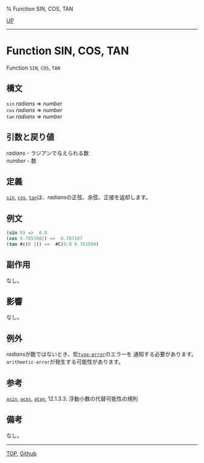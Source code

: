 % Function SIN, COS, TAN

[UP](12.2.html)  

---

# Function **SIN, COS, TAN**


Function `SIN`, `COS`, `TAN`


## 構文

`sin` *radians* => *number*  
`cos` *radians* => *number*  
`tan` *radians* => *number*


## 引数と戻り値

*radians* - ラジアンで与えられる数  
*number* - 数


## 定義

[`sin`](12.2.sin.html), [`cos`](12.2.sin.html), [`tan`](12.2.sin.html)は、*radians*の正弦、余弦、正接を返却します。


## 例文

```lisp
(sin 0) =>  0.0
(cos 0.7853982) =>  0.707107
(tan #c(0 1)) =>  #C(0.0 0.761594)
```


## 副作用

なし。


## 影響

なし。


## 例外

*radians*が数ではないとき、型[`type-error`](4.4.type-error.html)のエラーを
通知する必要があります。
`arithmetic-error`が発生する可能性があります。


## 参考

[`asin`](12.2.asin.html),
[`acos`](12.2.asin.html),
[`atan`](12.2.asin.html),
12.1.3.3. 浮動小数の代替可能性の規則


## 備考

なし。


---
[TOP](index.html),  [Github](https://github.com/nptcl/npt-japanese)

